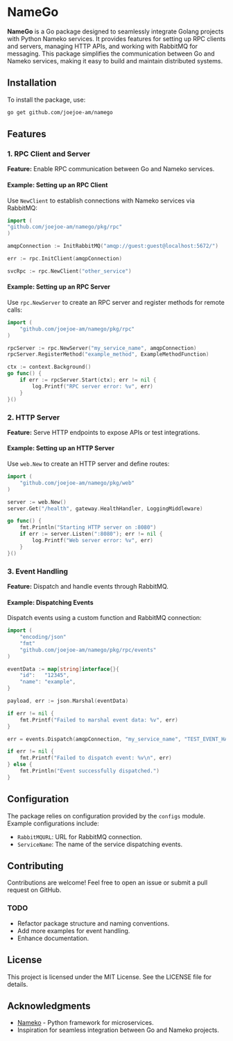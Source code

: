 # NameGo

**NameGo** is a Go package designed to seamlessly integrate Golang projects with Python Nameko services. It provides features for setting up RPC clients and servers, managing HTTP APIs, and working with RabbitMQ for messaging. This package simplifies the communication between Go and Nameko services, making it easy to build and maintain distributed systems.

## Installation

To install the package, use:

```bash
go get github.com/joejoe-am/namego
```

## Features

### 1. RPC Client and Server

**Feature:** Enable RPC communication between Go and Nameko services.

#### Example: Setting up an RPC Client
Use `NewClient` to establish connections with Nameko services via RabbitMQ:

``` go
import (
"github.com/joejoe-am/namego/pkg/rpc"
)

amqpConnection := InitRabbitMQ("amqp://guest:guest@localhost:5672/")

err := rpc.InitClient(amqpConnection)

svcRpc := rpc.NewClient("other_service")
```

#### Example: Setting up an RPC Server
Use `rpc.NewServer` to create an RPC server and register methods for remote calls:

``` go
import (
    "github.com/joejoe-am/namego/pkg/rpc"
)

rpcServer := rpc.NewServer("my_service_name", amqpConnection)
rpcServer.RegisterMethod("example_method", ExampleMethodFunction)

ctx := context.Background()
go func() {
    if err := rpcServer.Start(ctx); err != nil {
        log.Printf("RPC server error: %v", err)
    }
}()
```

### 2. HTTP Server

**Feature:** Serve HTTP endpoints to expose APIs or test integrations.

#### Example: Setting up an HTTP Server
Use `web.New` to create an HTTP server and define routes:

``` go
import (
    "github.com/joejoe-am/namego/pkg/web"
)

server := web.New()
server.Get("/health", gateway.HealthHandler, LoggingMiddleware)

go func() {
    fmt.Println("Starting HTTP server on :8080")
    if err := server.Listen(":8080"); err != nil {
        log.Printf("Web server error: %v", err)
    }
}()
```

### 3. Event Handling

**Feature:** Dispatch and handle events through RabbitMQ.

#### Example: Dispatching Events
Dispatch events using a custom function and RabbitMQ connection:

``` go
import (
    "encoding/json"
    "fmt"
    "github.com/joejoe-am/namego/pkg/rpc/events"
)

eventData := map[string]interface{}{
    "id":   "12345",
    "name": "example",
}

payload, err := json.Marshal(eventData)

if err != nil {
    fmt.Printf("Failed to marshal event data: %v", err)
}

err = events.Dispatch(amqpConnection, "my_service_name", "TEST_EVENT_HANDLER", payload)

if err != nil {
    fmt.Printf("Failed to dispatch event: %v\n", err)
} else {
    fmt.Println("Event successfully dispatched.")
}
```

[//]: # (#### Example: Handling Events &#40;Commented Out in Template&#41;)

[//]: # (Use `events.NewEventHandler` to configure and start event handlers:)

[//]: # ()
[//]: # (```go)

[//]: # (handlerConfig := events.EventConfig{)

[//]: # (    SourceService:    "auth",)

[//]: # (    EventType:        "USER_CREATED",)

[//]: # (    HandlerType:      events.ServicePool,)

[//]: # (    ReliableDelivery: true,)

[//]: # (    HandlerFunction:  service.EventHandlerFunction,)

[//]: # (})

[//]: # ()
[//]: # (eventHandler, err := events.NewEventHandler&#40;handlerConfig&#41;)

[//]: # (if err != nil {)

[//]: # (    log.Fatalf&#40;"failed to create event handler: %v", err&#41;)

[//]: # (})

[//]: # ()
[//]: # (if err := eventHandler.Start&#40;amqpConnection&#41;; err != nil {)

[//]: # (    log.Fatalf&#40;"failed to start event handler: %v", err&#41;)

[//]: # (})

[//]: # (```)

## Configuration

The package relies on configuration provided by the `configs` module. Example configurations include:

- `RabbitMQURL`: URL for RabbitMQ connection.
- `ServiceName`: The name of the service dispatching events.

## Contributing

Contributions are welcome! Feel free to open an issue or submit a pull request on GitHub.

### TODO

- Refactor package structure and naming conventions.
- Add more examples for event handling.
- Enhance documentation.

## License

This project is licensed under the MIT License. See the LICENSE file for details.

## Acknowledgments

- [Nameko](https://github.com/nameko/nameko) - Python framework for microservices.
- Inspiration for seamless integration between Go and Nameko projects.

